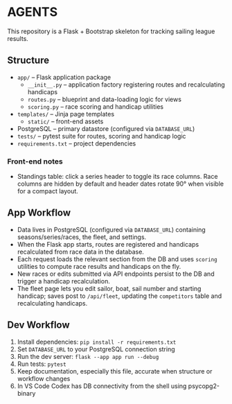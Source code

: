 # AGENTS

This repository is a Flask + Bootstrap skeleton for tracking sailing league results.

## Structure
- `app/` – Flask application package
  - `__init__.py` – application factory registering routes and recalculating handicaps
  - `routes.py` – blueprint and data-loading logic for views
  - `scoring.py` – race scoring and handicap utilities
- `templates/` – Jinja page templates
  - `static/` – front-end assets
- PostgreSQL – primary datastore (configured via `DATABASE_URL`)
- `tests/` – pytest suite for routes, scoring and handicap logic
- `requirements.txt` – project dependencies

### Front-end notes
- Standings table: click a series header to toggle its race columns. Race columns are hidden by default and header dates rotate 90° when visible for a compact layout.

## App Workflow
- Data lives in PostgreSQL (configured via `DATABASE_URL`) containing seasons/series/races, the fleet, and settings.
- When the Flask app starts, routes are registered and handicaps recalculated from race data in the database.
- Each request loads the relevant section from the DB and uses `scoring` utilities to compute race results and handicaps on the fly.
- New races or edits submitted via API endpoints persist to the DB and trigger a handicap recalculation.
- The fleet page lets you edit sailor, boat, sail number and starting handicap; saves post to `/api/fleet`, updating the `competitors` table and recalculating handicaps.

## Dev Workflow
1. Install dependencies: `pip install -r requirements.txt`
2. Set `DATABASE_URL` to your PostgreSQL connection string
3. Run the dev server: `flask --app app run --debug`
4. Run tests: `pytest`
5. Keep documentation, especially this file, accurate when structure or workflow changes
6. In VS Code Codex has DB connectivity from the shell using psycopg2-binary
